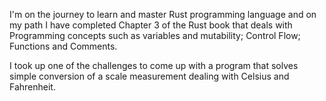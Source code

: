 I'm on the journey to learn and master Rust programming language and on my path I have completed Chapter 3 of the Rust book that deals with Programming concepts such as variables and mutability; Control Flow; Functions and Comments.


I took up one of the challenges to come up with a program that solves simple conversion of a scale measurement dealing with Celsius and Fahrenheit. 
